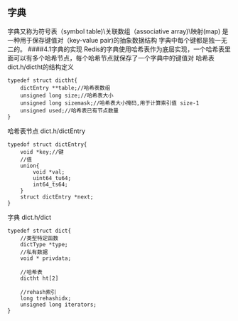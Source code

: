 ## 字典
字典又称为符号表（symbol table)\关联数组（associative array)\映射(map)
是一种用于保存键值对（key-value pair)的抽象数据结构
字典中每个键都是独一无二的。
####4.1字典的实现
Redis的字典使用哈希表作为底层实现，一个哈希表里面可以有多个哈希节点，每个哈希节点就保存了一个字典中的键值对
哈希表dict.h/dictht的结构定义
````
typedef struct dictht{
    dictEntry **table;//哈希表数组
    unsigned long size;//哈希表大小
    unsigned long sizemask;//哈希表大小掩码,用于计算索引值 size-1
    unsigned used;//哈希表已有节点数量
}
````
哈希表节点 dict.h/dictEntry
````
typedof struct dictEntry{
    void *key;//键
    //值
    union{
        void *val;
        uint64_tu64;
        int64_ts64;
    }
    struct dictEntry *next;
}
````

字典 dict.h/dict
````
typedef struct dict{
    //类型特定函数
    dictType *type;
    //私有数据
    void * privdata;
    
    //哈希表
    dictht ht[2]
    
    //rehash索引
    long trehashidx;
    unsigned long iterators;
}
````